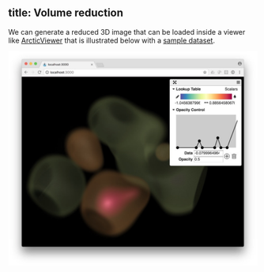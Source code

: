 title: Volume reduction
---

We can generate a reduced 3D image that can be loaded inside a viewer like [ArcticViewer](https://kitware.github.io/arctic-viewer/) that is illustrated below with a [sample dataset](/summarization/data/oscillator-volume.tgz).

![VolumeRendering](./images/image-volume.jpg)
